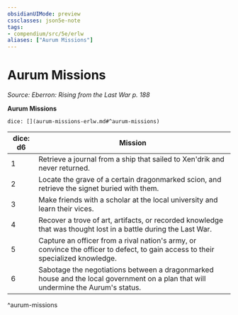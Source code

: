 ```yaml
---
obsidianUIMode: preview
cssclasses: json5e-note
tags:
- compendium/src/5e/erlw
aliases: ["Aurum Missions"]
---
```

# Aurum Missions
*Source: Eberron: Rising from the Last War p. 188* 

**Aurum Missions**

`dice: [](aurum-missions-erlw.md#^aurum-missions)`

| dice: d6 | Mission |
|----------|---------|
| 1 | Retrieve a journal from a ship that sailed to Xen'drik and never returned. |
| 2 | Locate the grave of a certain dragonmarked scion, and retrieve the signet buried with them. |
| 3 | Make friends with a scholar at the local university and learn their vices. |
| 4 | Recover a trove of art, artifacts, or recorded knowledge that was thought lost in a battle during the Last War. |
| 5 | Capture an officer from a rival nation's army, or convince the officer to defect, to gain access to their specialized knowledge. |
| 6 | Sabotage the negotiations between a dragonmarked house and the local government on a plan that will undermine the Aurum's status. |
^aurum-missions